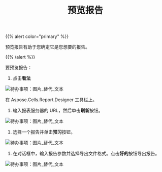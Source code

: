 ﻿---
title: 预览报告
type: docs
weight: 130
url: /zh/reportingservices/previewing-report/
---
{{% alert color="primary" %}} 

预览报告有助于您确定它是您想要的报告。

{{% /alert %}} 

要预览报告：

1. 点击**看法** 

![待办事项：图片_替代_文本](previewing-report_1.png)

在 Aspose.Cells.Report.Designer 工具栏上。

1. 输入报表服务器的 URL，然后单击**刷新**按钮。

![待办事项：图片_替代_文本](previewing-report_2.png)




1. 选择一个报告并单击**预习**按钮。

![待办事项：图片_替代_文本](previewing-report_3.png)

1. 在对话框中，输入报告参数并选择导出文件格式。点击**好的**按钮导出报告。

![待办事项：图片_替代_文本](previewing-report_4.png)
